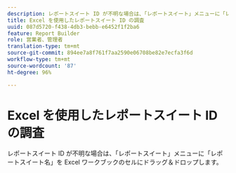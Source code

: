 ```yaml
---
description: レポートスイート ID が不明な場合は、「レポートスイート」メニューに「レポートスイート名」を Excel ワークブックのセルにドラッグ＆ドロップします。
title: Excel を使用したレポートスイート ID の調査
uuid: 087d5720-f438-4db3-bebb-e6452f1f2ba6
feature: Report Builder
role: 営業者、管理者
translation-type: tm+mt
source-git-commit: 894ee7a8f761f7aa2590e06708be82e7ecfa3f6d
workflow-type: tm+mt
source-wordcount: '87'
ht-degree: 96%

---
```



# Excel を使用したレポートスイート ID の調査

レポートスイート ID が不明な場合は、「レポートスイート」メニューに「レポートスイート名」を Excel ワークブックのセルにドラッグ＆ドロップします。

